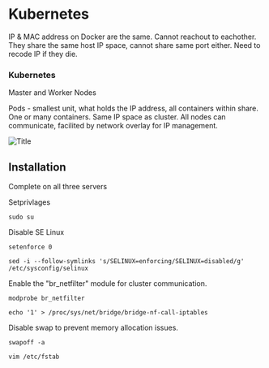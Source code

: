# Kubernetes 
IP & MAC address on Docker are the same. Cannot reachout to eachother. They share the same host IP space, cannot share same port either. Need to recode IP if they die.
### Kubernetes
Master and Worker Nodes

Pods - smallest unit, what holds the IP address, all containers within share. One or many containers. Same IP space as cluster. All nodes can communicate, facilited by network overlay for IP management.

![Title](<Screenshot 2024-01-05 115405.png>)

## Installation 
Complete on all three servers

Setprivlages
~~~ ash
sudo su
~~~
Disable SE Linux
~~~
setenforce 0

sed -i --follow-symlinks 's/SELINUX=enforcing/SELINUX=disabled/g' /etc/sysconfig/selinux
~~~
Enable the "br_netfilter" module for cluster communication.
~~~
modprobe br_netfilter

echo '1' > /proc/sys/net/bridge/bridge-nf-call-iptables
~~~
 Disable swap to prevent memory allocation issues.
 ~~~
 swapoff -a

vim /etc/fstab
 ~~~
